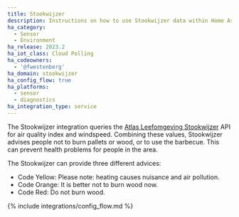 ```yaml
---
title: Stookwijzer
description: Instructions on how to use Stookwijzer data within Home Assistant
ha_category:
  - Sensor
  - Environment
ha_release: 2023.2
ha_iot_class: Cloud Polling
ha_codeowners:
  - '@fwestenberg'
ha_domain: stookwijzer
ha_config_flow: true
ha_platforms:
  - sensor
  - diagnostics
ha_integration_type: service
---
```


The Stookwijzer integration queries the [Atlas Leefomgeving Stookwijzer](https://www.atlasleefomgeving.nl/stookwijzer) API for air quality index and windspeed. Combining these values, Stookwijzer advises people not to burn pallets or wood, or to use the barbecue. This can prevent health problems for people in the area.

The Stookwijzer can provide three different advices:

- Code Yellow: Please note: heating causes nuisance and air pollution.
- Code Orange: It is better not to burn wood now.
- Code Red: Do not burn wood.

{% include integrations/config_flow.md %}

